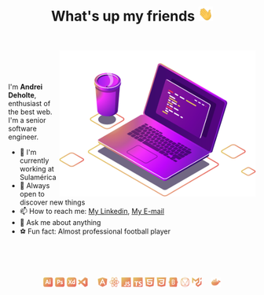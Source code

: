 <h1 align="center">What's up my friends <img src="images/hi.gif" width="30px"></h1>

<br />
<br />

<img src="images/computer-illustration.png" min-width="400px" max-width="400px" width="400px" align="right" alt="Representação de um café e um notebook com um editor de texto aberto">

<br />
<br />
<br />



<p align="left">
  I'm <strong>Andrei Deholte</strong>, enthusiast of the best web. I'm a senior software engineer.

<br />

- 🚀 I'm currently working at Sulamérica
- 🔭 Always open to discover new things
- 📫 How to reach me: [My Linkedin](https://www.linkedin.com/in/andreideholte), [My E-mail](andreideholte@gmail.com)
- 💬 Ask me about anything
- ⚽ Fun fact: Almost professional football player
</p>

<br />
<br />
<br />

<p align="center">
  
  
  <img height="20" width="20" src="images/adobeillustrator.png" alt="Adobe Illustrator"/>
  <img height="20" width="20" src="images/adobephotoshop.png" alt="Adobe Photoshop"/>
  <img height="20" width="20" src="images/adobexd.png" alt="Adobe XD"/>
  <img height="20" width="20" src="images/visualstudiocode.png" alt="Visual Studio Code"/>
  &nbsp;&nbsp;&nbsp;
  <img height="20" width="20" src="images/angular.png" alt="Angular"/>
  <img height="20" width="20" src="images/react.png" alt="ReacJS"/>
  <img height="20" width="20" src="images/javascript.png" alt="ES6"/>
  <img height="20" width="20" src="images/typescript.png" alt="Typescript"/>
  <img height="20" width="20" src="images/html5.png" alt="HTML5"/>
  <img height="20" width="20" src="images/css3.png" alt="CSS3"/>
  <img height="20" width="20" src="images/bootstrap.png"alt="Bootstrap" />
  <img height="20" width="20" src="images/materialdesign.png" alt="Material Design"/>
  <img height="20" width="20" src="images/materialui.png" alt="MaterialUI"/>
  &nbsp;&nbsp;&nbsp;
  <img height="20" width="20" src="images/docker.png" alt="Docker"/>
</p>
